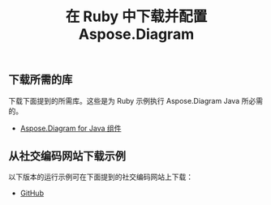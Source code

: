 ﻿---
title: 在 Ruby 中下载并配置 Aspose.Diagram
type: docs
weight: 10
url: /zh/java/download-and-configure-aspose-diagram-in-ruby/
---
## **下载所需的库**
下载下面提到的所需库。这些是为 Ruby 示例执行 Aspose.Diagram Java 所必需的。

- [Aspose.Diagram for Java 组件](https://repository.aspose.com/webapp/#/artifacts/browse/tree/General/repo/com/aspose/aspose-diagram)
## **从社交编码网站下载示例**
以下版本的运行示例可在下面提到的社交编码网站上下载：

- [GitHub](https://github.com/asposediagram/Aspose.Diagram-for-Java/tree/master/Plugins/Aspose_Diagram_Java_for_Ruby)
